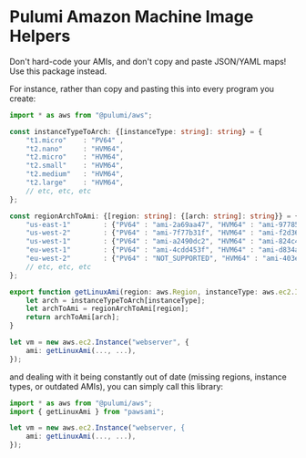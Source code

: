 # Pulumi Amazon Machine Image Helpers

Don't hard-code your AMIs, and don't copy and paste JSON/YAML maps! Use this package instead.

For instance, rather than copy and pasting this into every program you create:

```typescript
import * as aws from "@pulumi/aws";

const instanceTypeToArch: {[instanceType: string]: string} = {
    "t1.micro"    : "PV64" ,
    "t2.nano"     : "HVM64",
    "t2.micro"    : "HVM64",
    "t2.small"    : "HVM64",
    "t2.medium"   : "HVM64",
    "t2.large"    : "HVM64",
    // etc, etc, etc
};

const regionArchToAmi: {[region: string]: {[arch: string]: string}} = {
    "us-east-1"        : {"PV64" : "ami-2a69aa47", "HVM64" : "ami-97785bed", "HVMG2" : "ami-0a6e3770"},
    "us-west-2"        : {"PV64" : "ami-7f77b31f", "HVM64" : "ami-f2d3638a", "HVMG2" : "ami-ee15a196"},
    "us-west-1"        : {"PV64" : "ami-a2490dc2", "HVM64" : "ami-824c4ee2", "HVMG2" : "ami-0da4a46d"},
    "eu-west-1"        : {"PV64" : "ami-4cdd453f", "HVM64" : "ami-d834aba1", "HVMG2" : "ami-af8013d6"},
    "eu-west-2"        : {"PV64" : "NOT_SUPPORTED", "HVM64" : "ami-403e2524", "HVMG2" : "NOT_SUPPORTED"},
    // etc, etc, etc
};

export function getLinuxAmi(region: aws.Region, instanceType: aws.ec2.InstanceType): string {
    let arch = instanceTypeToArch[instanceType];
    let archToAmi = regionArchToAmi[region];
    return archToAmi[arch];
}

let vm = new aws.ec2.Instance("webserver", {
    ami: getLinuxAmi(..., ...),
});
```

and dealing with it being constantly out of date (missing regions, instance types, or outdated AMIs), you can simply
call this library:

```typescript
import * as aws from "@pulumi/aws";
import { getLinuxAmi } from "pawsami";

let vm = new aws.ec2.Instance("webserver, {
    ami: getLinuxAmi(..., ...),
});
```
